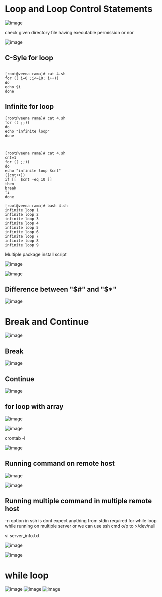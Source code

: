 Loop and Loop Control Statements
================================

![image](https://user-images.githubusercontent.com/53966749/197442028-93ea0a25-7c86-46c6-873a-6130363c7cf1.png)

check given directory file having executable permission or nor

![image](https://user-images.githubusercontent.com/53966749/197442581-f6c26ed7-4daa-4103-bbf0-d3bf88991634.png)

C-Syle for loop
---------------
```

[root@veena rama]# cat 4.sh
for (( i=0 ;i<=10; i++))
do
echo $i
done
```

Infinite for loop
----------------
```
[root@veena rama]# cat 4.sh
for (( ;;))
do
echo "infinite loop"
done



[root@veena rama]# cat 4.sh
cnt=1
for (( ;;))
do
echo "infinite loop $cnt"
((cnt++))
if [[  $cnt -eq 10 ]]
then
break
fi
done

[root@veena rama]# bash 4.sh
infinite loop 1
infinite loop 2
infinite loop 3
infinite loop 4
infinite loop 5
infinite loop 6
infinite loop 7
infinite loop 8
infinite loop 9

```
Multiple package install script

![image](https://user-images.githubusercontent.com/53966749/197448543-b2310861-47a8-4f3b-acd2-f9f9bdc2ce40.png)

![image](https://user-images.githubusercontent.com/53966749/197448648-fb83319e-59a3-4921-8985-06c2f9edca21.png)


Difference between "$#" and "$*"
------------------------------

![image](https://user-images.githubusercontent.com/53966749/197450180-725c8d1c-63f9-4cd1-bd37-cab6c2a8a5f4.png)


Break and Continue
==================

![image](https://user-images.githubusercontent.com/53966749/197453825-91c30af6-e1fe-4bd9-bda7-a22bfb8f90cb.png)

Break
-----
![image](https://user-images.githubusercontent.com/53966749/197453981-c710b00a-e298-4325-8a68-204aa1942c0b.png)

Continue
--------
![image](https://user-images.githubusercontent.com/53966749/197454147-78f4f19f-3cc8-452d-8f17-32bcf98bb4ab.png)


for loop with array
-----------------------

![image](https://user-images.githubusercontent.com/53966749/197456408-ad27dfa7-5541-41f8-8886-856df609d658.png)

![image](https://user-images.githubusercontent.com/53966749/197456547-2a65f09c-7164-432f-8962-e4fe3a92c8d2.png)

crontab -l

![image](https://user-images.githubusercontent.com/53966749/197456613-a87888ee-e305-41b8-a2da-c1ad11e9fb1b.png)

Running command on remote host
-------------------------------

![image](https://user-images.githubusercontent.com/53966749/197523002-0ff5d60d-1aa0-4325-812d-a3c713428d99.png)

![image](https://user-images.githubusercontent.com/53966749/197523167-e8699c26-a7e7-49f7-a8df-4ed30df016e1.png)

Running multiple command in multiple remote host
-----------------------------------------------
-n option in ssh is dont expect anything from stdin required for while loop while running on  multiple server  or we can use ssh cmd o/p to >/dev/null

vi server_info.txt


![image](https://user-images.githubusercontent.com/53966749/197526611-cfbeea02-ec7b-471c-bccc-1b33de28c373.png)

![image](https://user-images.githubusercontent.com/53966749/197525997-346662ae-fb73-47db-a160-930442a553c9.png)

while loop
==========

![image](https://user-images.githubusercontent.com/53966749/197667079-7b65fbe4-6c9b-49c1-aa2c-4acc1c31760a.png)
![image](https://user-images.githubusercontent.com/53966749/197667908-67dad5ed-4a08-4345-a520-1e48a6dc74b8.png)
![image](https://user-images.githubusercontent.com/53966749/197667642-3da9a48a-f5e6-4e53-9a1d-2308f4c41b78.png)


